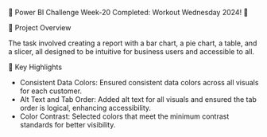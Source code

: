 🚀 Power BI Challenge Week-20 Completed: Workout Wednesday 2024! 🚀


📝 Project Overview

The task involved creating a report with a bar chart, a pie chart, a table, and a slicer, all designed to be intuitive for business users and accessible to all.


🎯 Key Highlights

- Consistent Data Colors: Ensured consistent data colors across all visuals for each customer.
- Alt Text and Tab Order: Added alt text for all visuals and ensured the tab order is logical, enhancing accessibility.
- Color Contrast: Selected colors that meet the minimum contrast standards for better visibility.
